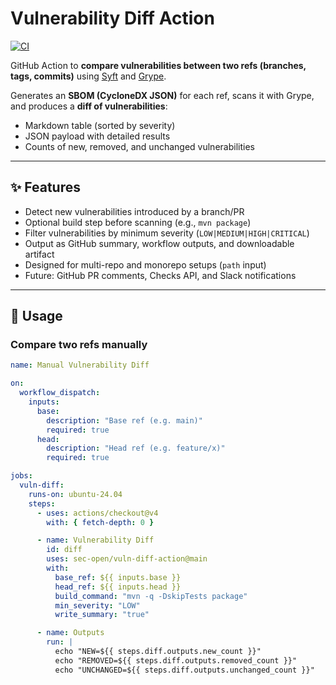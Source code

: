 # Vulnerability Diff Action

[![CI](https://github.com/sec-open/vuln-diff-action/actions/workflows/ci.yml/badge.svg)](https://github.com/sec-open/vuln-diff-action/actions/workflows/ci.yml)

GitHub Action to **compare vulnerabilities between two refs (branches, tags, commits)** using [Syft](https://github.com/anchore/syft) and [Grype](https://github.com/anchore/grype).  

Generates an **SBOM (CycloneDX JSON)** for each ref, scans it with Grype, and produces a **diff of vulnerabilities**:
- Markdown table (sorted by severity)  
- JSON payload with detailed results  
- Counts of new, removed, and unchanged vulnerabilities  

---

## ✨ Features
- Detect new vulnerabilities introduced by a branch/PR  
- Optional build step before scanning (e.g., `mvn package`)  
- Filter vulnerabilities by minimum severity (`LOW|MEDIUM|HIGH|CRITICAL`)  
- Output as GitHub summary, workflow outputs, and downloadable artifact  
- Designed for multi-repo and monorepo setups (`path` input)  
- Future: GitHub PR comments, Checks API, and Slack notifications  

---

## 🚀 Usage

### Compare two refs manually

```yaml
name: Manual Vulnerability Diff

on:
  workflow_dispatch:
    inputs:
      base:
        description: "Base ref (e.g. main)"
        required: true
      head:
        description: "Head ref (e.g. feature/x)"
        required: true

jobs:
  vuln-diff:
    runs-on: ubuntu-24.04
    steps:
      - uses: actions/checkout@v4
        with: { fetch-depth: 0 }

      - name: Vulnerability Diff
        id: diff
        uses: sec-open/vuln-diff-action@main
        with:
          base_ref: ${{ inputs.base }}
          head_ref: ${{ inputs.head }}
          build_command: "mvn -q -DskipTests package"
          min_severity: "LOW"
          write_summary: "true"

      - name: Outputs
        run: |
          echo "NEW=${{ steps.diff.outputs.new_count }}"
          echo "REMOVED=${{ steps.diff.outputs.removed_count }}"
          echo "UNCHANGED=${{ steps.diff.outputs.unchanged_count }}"
